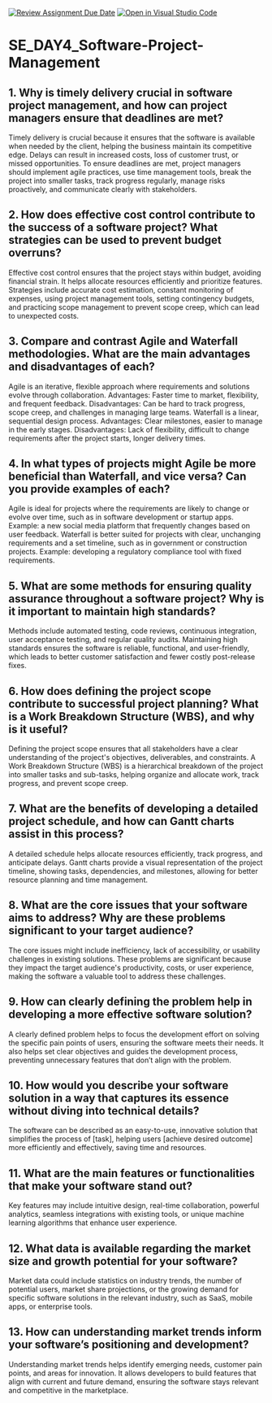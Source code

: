 [![Review Assignment Due Date](https://classroom.github.com/assets/deadline-readme-button-22041afd0340ce965d47ae6ef1cefeee28c7c493a6346c4f15d667ab976d596c.svg)](https://classroom.github.com/a/9pw6JKcu)
[![Open in Visual Studio Code](https://classroom.github.com/assets/open-in-vscode-2e0aaae1b6195c2367325f4f02e2d04e9abb55f0b24a779b69b11b9e10269abc.svg)](https://classroom.github.com/online_ide?assignment_repo_id=17004551&assignment_repo_type=AssignmentRepo)
# SE_DAY4_Software-Project-Management
## 1. Why is timely delivery crucial in software project management, and how can project managers ensure that deadlines are met?
Timely delivery is crucial because it ensures that the software is available when needed by the client, helping the business maintain its competitive edge. Delays can result in increased costs, loss of customer trust, or missed opportunities. To ensure deadlines are met, project managers should implement agile practices, use time management tools, break the project into smaller tasks, track progress regularly, manage risks proactively, and communicate clearly with stakeholders.

## 2. How does effective cost control contribute to the success of a software project? What strategies can be used to prevent budget overruns?
Effective cost control ensures that the project stays within budget, avoiding financial strain. It helps allocate resources efficiently and prioritize features. Strategies include accurate cost estimation, constant monitoring of expenses, using project management tools, setting contingency budgets, and practicing scope management to prevent scope creep, which can lead to unexpected costs.

## 3. Compare and contrast Agile and Waterfall methodologies. What are the main advantages and disadvantages of each?
Agile is an iterative, flexible approach where requirements and solutions evolve through collaboration. Advantages: Faster time to market, flexibility, and frequent feedback. Disadvantages: Can be hard to track progress, scope creep, and challenges in managing large teams.
Waterfall is a linear, sequential design process. Advantages: Clear milestones, easier to manage in the early stages. Disadvantages: Lack of flexibility, difficult to change requirements after the project starts, longer delivery times.

## 4. In what types of projects might Agile be more beneficial than Waterfall, and vice versa? Can you provide examples of each?
Agile is ideal for projects where the requirements are likely to change or evolve over time, such as in software development or startup apps. Example: a new social media platform that frequently changes based on user feedback.
Waterfall is better suited for projects with clear, unchanging requirements and a set timeline, such as in government or construction projects. Example: developing a regulatory compliance tool with fixed requirements.

## 5. What are some methods for ensuring quality assurance throughout a software project? Why is it important to maintain high standards?
Methods include automated testing, code reviews, continuous integration, user acceptance testing, and regular quality audits. Maintaining high standards ensures the software is reliable, functional, and user-friendly, which leads to better customer satisfaction and fewer costly post-release fixes.

## 6. How does defining the project scope contribute to successful project planning? What is a Work Breakdown Structure (WBS), and why is it useful?
Defining the project scope ensures that all stakeholders have a clear understanding of the project's objectives, deliverables, and constraints. A Work Breakdown Structure (WBS) is a hierarchical breakdown of the project into smaller tasks and sub-tasks, helping organize and allocate work, track progress, and prevent scope creep.

## 7. What are the benefits of developing a detailed project schedule, and how can Gantt charts assist in this process?
A detailed schedule helps allocate resources efficiently, track progress, and anticipate delays. Gantt charts provide a visual representation of the project timeline, showing tasks, dependencies, and milestones, allowing for better resource planning and time management.

## 8. What are the core issues that your software aims to address? Why are these problems significant to your target audience?
The core issues might include inefficiency, lack of accessibility, or usability challenges in existing solutions. These problems are significant because they impact the target audience's productivity, costs, or user experience, making the software a valuable tool to address these challenges.

## 9. How can clearly defining the problem help in developing a more effective software solution?
A clearly defined problem helps to focus the development effort on solving the specific pain points of users, ensuring the software meets their needs. It also helps set clear objectives and guides the development process, preventing unnecessary features that don’t align with the problem.

## 10. How would you describe your software solution in a way that captures its essence without diving into technical details?
The software can be described as an easy-to-use, innovative solution that simplifies the process of [task], helping users [achieve desired outcome] more efficiently and effectively, saving time and resources.

## 11. What are the main features or functionalities that make your software stand out?
Key features may include intuitive design, real-time collaboration, powerful analytics, seamless integrations with existing tools, or unique machine learning algorithms that enhance user experience.

## 12. What data is available regarding the market size and growth potential for your software?
Market data could include statistics on industry trends, the number of potential users, market share projections, or the growing demand for specific software solutions in the relevant industry, such as SaaS, mobile apps, or enterprise tools.

## 13. How can understanding market trends inform your software’s positioning and development?
Understanding market trends helps identify emerging needs, customer pain points, and areas for innovation. It allows developers to build features that align with current and future demand, ensuring the software stays relevant and competitive in the marketplace.
